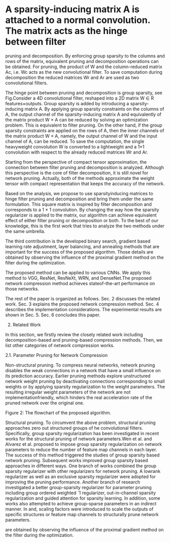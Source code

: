 # A sparsity-inducing matrix A is attached to a normal convolution. The matrix acts as the hinge between filter
pruning and decomposition. By enforcing group sparsity to the columns and rows of the matrix, equivalent pruning and
decomposition operations can be obtained. For pruning, the product of W and the column-reduced matrix Ac, i.e. Wc acts
as the new convolutional filter. To save computation during decomposition the reduced matrices Wr and Ar are used as two
convolutional filters.


The hinge point between pruning and decomposition is group sparsity, see Fig.Consider a 4D convolutional filter, reshaped into a 2D matrix W ∈ R features×outputs. Group sparsity is added by introducing a sparsity-inducing matrix A. 
By applying group sparsity constraints on the columns of A, the output channel of the sparsity-inducing matrix A and equivalently of the matrix product W × A can be reduced by solving an optimization problem. This is equivalent to filter pruning.
On the other hand, if the group sparsity constraints are applied on the rows of A, then the inner channels of the matrix product W × A, namely, the output channel of W and the input channel of A, can be reduced.
To save the computation, the single heavyweight convolution W is converted to a lightweight and a 1×1 convolution with respect to the already reduced matrices Wr and Ar.


Starting from the perspective of compact tensor approximation, the connection between filter pruning and decomposition is analyzed. Although this perspective is the core of filter decomposition, it is still novel for network pruning. Actually, both of the methods approximate the weight tensor with compact representation that keeps the accuracy of the network.


Based on the analysis, we propose to use sparsityinducing matrices to hinge filter pruning and decomposition and bring them under the same formulation. This square matrix is inspired by filter decomposition and corresponds to a 1 × 1 convolution. By changing the way how the sparsity regularizer is applied to the matrix, our algorithm can achieve equivalent effect of either filter pruning or decomposition or both. To the best of our knowledge, this is the first work that tries to analyze the two methods under the same umbrella.


The third contribution is the developed binary search, gradient based learning rate adjustment, layer balancing, and annealing methods that are important for the success of the proposed algorithm. Those details are obtained by observing the influence of the proximal gradient method on the filter during the optimization.


The proposed method can be applied to various CNNs. We apply this method to VGG, ResNet, ResNeXt, WRN, and DenseNet.The proposed network compression method achieves stateof-the-art performance on those networks.



The rest of the paper is organized as follows. Sec. 2 discusses the related work. Sec. 3 explains the proposed network compression method. Sec. 4 describes the implementation considerations. The experimental results are shown in Sec. 5. Sec. 6
 concludes this paper.


2. Related Work

In this section, we firstly review the closely related work including decomposition-based and pruning-based compression methods. Then, we list other categories of network compression works.


2.1. Parameter Pruning for Network Compression

Non-structural pruning. To compress neural networks, network pruning disables the weak connections in a network that have a small influence on its prediction accuracy. Earlier pruning methods explore unstructured network weight pruning by deactivating connections corresponding to small weights or by applying sparsity regularization to the weight parameters. The resulting irregular weight parameters of the network are not implementationfriendly, which hinders the real acceleration rate of the pruned network over the original one.


Figure 2: The flowchart of the proposed algorithm.

Structural pruning. To circumvent the above problem, structural pruning approaches zero out structured groups of he convolutional filters. Specifically, group sparsity regularization has been investigated in recent works for the structural pruning of network parameters.Wen et al. and Alvarez et al. proposed to impose group sparsity regularization on network parameters to reduce the number of feature map channels in each layer. The success of this method triggered the studies of group sparsity based network pruning. Subsequent works improved group sparsity based approaches in different ways. One branch of works combined the group sparsity regularizer with other regularizers for network pruning. A lowrank regularizer as well as an exclusive sparsity regularizer were adopted for improving the pruning performance. Another branch of research investigated a better group-sparsity regularizer for parameter pruning including group ordered weighted `1 regularizer, out-in-channel sparsity regularization and guided attention for sparsity learning. In addition, some works also attempted to achieve group-sparse parameters in an indirect manner. In and, scaling factors were introduced to scale the outputs of specific structures or feature map channels to structurally prune network parameters.
















are obtained by observing the influence of the proximal
gradient method on the filter during the optimization.
